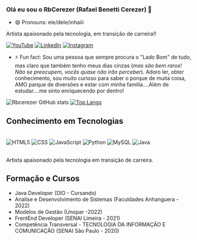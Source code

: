 

<!--
**rbcerezer/rbcerezer** is a ✨ _special_ ✨ repository because its `README.md` (this file) appears on your GitHub profile.

Here are some ideas to get you started:

- 🔭 I’m currently working on ...
- 🌱 I’m currently learning ...
- 👯 I’m looking to collaborate on ...
- 🤔 I’m looking for help with ...
- 💬 Ask me about ...
- 📫 How to reach me: ...
- 😄 Pronouns: ...
- ⚡ Fun fact: ...
-->
### Olá eu sou o RbCerezer (Rafael Benetti Cerezer) 👋
- 😄 Pronouns: ele/dele/inhaiii

Artista apaixonado pela tecnologia, em transição de carreira!!

[![YouTube](https://img.shields.io/badge/YouTube-FF0000?style=for-the-badge&logo=youtube&logoColor=white)](https://youtube.com/@proxima_parada)
[![LinkedIn](https://img.shields.io/badge/LinkedIn-0077B5?style=for-the-badge&logo=linkedin&logoColor=white)](https://www.linkedin.com/in/rafael-cerezer-a3615b201/)
[![Instagram](https://img.shields.io/badge/Instagram-E4405F?style=for-the-badge&logo=instagram&logoColor=white)](https://www.instagram.com/b.rafa86/)

- ⚡ Fun fact: Sou uma pessoa que sempre procura o "Lado Bom" de tudo, mas claro que também tenho meus dias cinzas (_mas são bem raros! Não se preocupem, vocês quase não irão perceber_). Adoro ler, obter conhecimento, sou muito curioso para saber o porque de muita coisa, AMO parque de diversões e estar com minha familia....Além de estudar....me sinto enriquecendo por dentro!


![Rbcerezer GitHub stats](https://github-readme-stats.vercel.app/api?username=rbcerezer&show_icons=true&theme=highcontrast)
[![Top Langs](https://github-readme-stats.vercel.app/api/top-langs/?username=rbcerezer&layout=compact)](https://github.com/rbcerezer/github-readme-stats)



## Conhecimento em Tecnologias

<div style="display: inline_block"><br/>
    <img align="center" alt="HTML5" src="https://img.shields.io/badge/HTML5-E34F26?style=for-the-badge&logo=html5&logoColor=white" /> 
    <img align="center" alt="CSS" src="https://img.shields.io/badge/CSS3-1572B6?style=for-the-badge&logo=css3&logoColor=white" /> 
    <img align="center" alt="JavaScript" src="https://img.shields.io/badge/JavaScript-F7DF1E?style=for-the-badge&logo=javascript&logoColor=black"> 
    <img align="center" alt="Python" src="https://img.shields.io/badge/Python-14354C?style=for-the-badge&logo=python&logoColor=white" /> 
    <img align="center" alt="MySQL" src="https://img.shields.io/badge/MySQL-00000F?style=for-the-badge&logo=mysql&logoColor=white" /> 
    <img align="center" alt="Java" src="https://img.shields.io/badge/Java-ED8B00?style=for-the-badge&logo=openjdk&logoColor=white" /> 
</div><br/>

Artista apaixonado pela tecnologia em transição de carreira.

## Formação e Cursos

- Java Developer (DIO - Cursando)
- Analise e Desenvolvimento de Sistemas (Faculdades Anhanguera - 2022)
- Modelos de Gestão (Unopar -2022)
- FrentEnd Developer (SENAI Limeira - 2021)
- Competência Transversal - TECNOLOGIA DA
INFORMAÇÃO E COMUNICAÇÃO (SENAI São Paulo - 2020)
